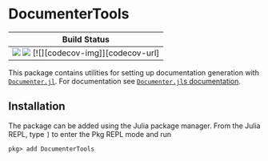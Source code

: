 # DocumenterTools

| **Build Status**                                                                                |
|:-----------------------------------------------------------------------------------------------:|
| [![][travis-img]][travis-url] [![][appveyor-img]][appveyor-url] [![][codecov-img]][codecov-url] |

This package contains utilities for setting up documentation generation
with [`Documenter.jl`][documenter]. For documentation see
[`Documenter.jl`s documentation][documenter-docs].

## Installation
The package can be added using the Julia package manager.
From the Julia REPL, type `]` to enter the Pkg REPL mode and run

```
pkg> add DocumenterTools
```

[docs-stable-img]: https://img.shields.io/badge/docs-stable-blue.svg
[docs-stable-url]: https://juliadocs.github.io/DocumenterTools.jl/stable
[travis-img]: https://travis-ci.org/JuliaDocs/DocumenterTools.jl.svg?branch=master
[travis-url]: https://travis-ci.org/JuliaDocs/DocumenterTools.jl
[appveyor-img]: https://ci.appveyor.com/api/projects/status/xx7nimfpnl1r4gx0?svg=true
[appveyor-url]: https://ci.appveyor.com/project/JuliaDocs/documentertools-jl
[documenter]: https://github.com/JuliaDocs/Documenter.jl
[documenter-docs]:https://juliadocs.github.io/Documenter.jl/stable/
